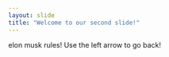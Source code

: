 ```yaml
---
layout: slide
title: "Welcome to our second slide!"
---
```

elon musk rules!
Use the left arrow to go back!

